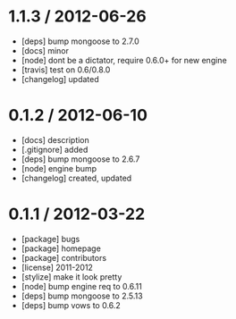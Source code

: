 
1.1.3 / 2012-06-26 
==================

  * [deps] bump mongoose to 2.7.0
  * [docs] minor
  * [node] dont be a dictator, require 0.6.0+ for new engine
  * [travis] test on 0.6/0.8.0
  * [changelog] updated

0.1.2 / 2012-06-10 
==================

  * [docs] description
  * [.gitignore] added
  * [deps] bump mongoose to 2.6.7
  * [node] engine bump
  * [changelog] created, updated

0.1.1 / 2012-03-22 
==================

  * [package] bugs
  * [package] homepage
  * [package] contributors
  * [license] 2011-2012
  * [stylize] make it look pretty
  * [node] bump engine req to 0.6.11
  * [deps] bump mongoose to 2.5.13
  * [deps] bump vows to 0.6.2
